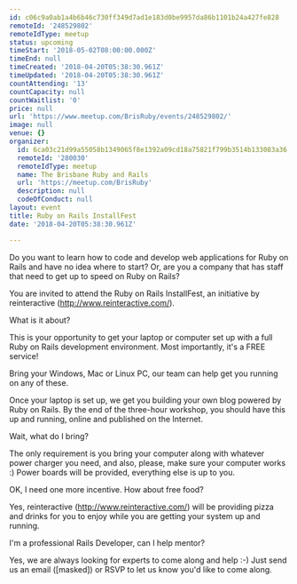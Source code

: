 ```yaml
---
id: c06c9a0ab1a4b6b46c730ff349d7ad1e183d0be9957da86b1101b24a427fe828
remoteId: '248529802'
remoteIdType: meetup
status: upcoming
timeStart: '2018-05-02T08:00:00.000Z'
timeEnd: null
timeCreated: '2018-04-20T05:38:30.961Z'
timeUpdated: '2018-04-20T05:38:30.961Z'
countAttending: '13'
countCapacity: null
countWaitlist: '0'
price: null
url: 'https://www.meetup.com/BrisRuby/events/248529802/'
image: null
venue: {}
organizer:
  id: 6ca03c21d99a55058b1349065f8e1392a09cd18a75821f799b3514b133083a36
  remoteId: '280030'
  remoteIdType: meetup
  name: The Brisbane Ruby and Rails
  url: 'https://meetup.com/BrisRuby'
  description: null
  codeOfConduct: null
layout: event
title: Ruby on Rails InstallFest
date: '2018-04-20T05:38:30.961Z'

---
```

<p>Do you want to learn how to code and develop web applications for Ruby on Rails and have no idea where to start? Or, are you a company that has staff that need to get up to speed on Ruby on Rails?</p> <p>You are invited to attend the Ruby on Rails InstallFest, an initiative by reinteractive (<a href="http://www.reinteractive.com/" class="linkified">http://www.reinteractive.com/</a>).</p> <p>What is it about?</p> <p>This is your opportunity to get your laptop or computer set up with a full Ruby on Rails development environment. Most importantly, it's a FREE service!</p> <p>Bring your Windows, Mac or Linux PC, our team can help get you running on any of these.</p> <p>Once your laptop is set up, we get you building your own blog powered by Ruby on Rails. By the end of the three-hour workshop, you should have this up and running, online and published on the Internet.</p> <p>Wait, what do I bring?</p> <p>The only requirement is you bring your computer along with whatever power charger you need, and also, please, make sure your computer works :) Power boards will be provided, everything else is up to you.</p> <p>OK, I need one more incentive. How about free food?</p> <p>Yes, reinteractive (<a href="http://www.reinteractive.com/" class="linkified">http://www.reinteractive.com/</a>) will be providing pizza and drinks for you to enjoy while you are getting your system up and running.</p> <p>I'm a professional Rails Developer, can I help mentor?</p> <p>Yes, we are always looking for experts to come along and help :-) Just send us an email ([masked]) or RSVP to let us know you'd like to come along.</p>
